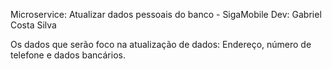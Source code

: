Microservice: Atualizar dados pessoais do banco - SigaMobile
Dev: Gabriel Costa Silva

Os dados que serão foco na atualização de dados: Endereço, número de telefone e dados bancários.